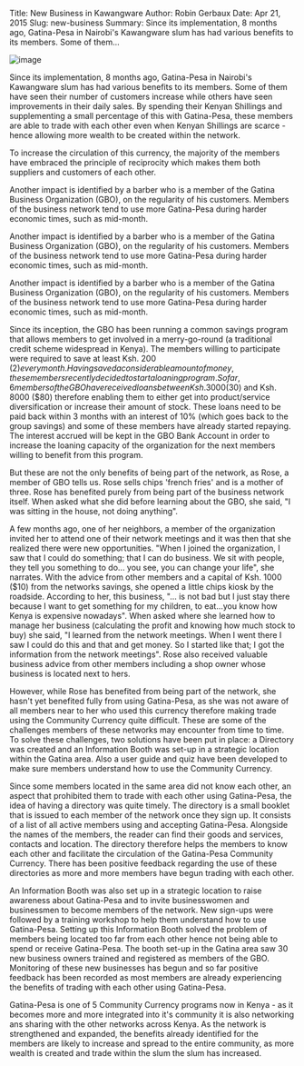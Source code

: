 Title: New Business in Kawangware
Author: Robin Gerbaux
Date: Apr 21, 2015
Slug: new-business
Summary: Since its implementation, 8 months ago, Gatina-Pesa in Nairobi's Kawangware slum has had various benefits to its members. Some of them...

![image](/images/blog/new-business1.webp)

Since its implementation, 8 months ago, Gatina-Pesa in Nairobi's
Kawangware slum has had various benefits to its members. Some of them
have seen their number of customers increase while others have seen
improvements in their daily sales. By spending their Kenyan Shillings
and supplementing a small percentage of this with Gatina-Pesa, these
members are able to trade with each other even when Kenyan Shillings are
scarce - hence allowing more wealth to be created within the network.

To increase the circulation of this currency, the majority of the
members have embraced the principle of reciprocity which makes them both
suppliers and customers of each other.

Another impact is identified by a barber who is a member of the Gatina
Business Organization (GBO), on the regularity of his customers. Members
of the business network tend to use more Gatina-Pesa during harder
economic times, such as mid-month.

Another impact is identified by a barber who is a member of the Gatina
Business Organization (GBO), on the regularity of his customers. Members
of the business network tend to use more Gatina-Pesa during harder
economic times, such as mid-month.

Another impact is identified by a barber who is a member of the Gatina
Business Organization (GBO), on the regularity of his customers. Members
of the business network tend to use more Gatina-Pesa during harder
economic times, such as mid-month.

Since its inception, the GBO has been running a common savings program
that allows members to get involved in a merry-go-round (a traditional
credit scheme widespread in Kenya). The members willing to participate
were required to save at least Ksh. 200 ($2) every month. Having saved
a considerable amount of money, these members recently decided to start
a loaning program. So far, 6 members of the GBO have received loans
between Ksh. 3000 ($30) and Ksh. 8000 ($80) therefore enabling them to
either get into product/service diversification or increase their amount
of stock. These loans need to be paid back within 3 months with an
interest of 10% (which goes back to the group savings) and some of these
members have already started repaying. The interest accrued will be kept
in the GBO Bank Account in order to increase the loaning capacity of the
organization for the next members willing to benefit from this program.

But these are not the only benefits of being part of the network, as
Rose, a member of GBO tells us. Rose sells chips 'french fries' and is a
mother of three. Rose has benefited purely from being part of the
business network itself. When asked what she did before learning about
the GBO, she said, "I was sitting in the house, not doing anything".

A few months ago, one of her neighbors, a member of the organization
invited her to attend one of their network meetings and it was then that
she realized there were new opportunities. "When I joined the
organization, I saw that I could do something; that I can do business.
We sit with people, they tell you something to do... you see, you can
change your life", she narrates. With the advice from other members and
a capital of Ksh. 1000 ($10) from the networks savings, she opened a
little chips kiosk by the roadside. According to her, this business,
"... is not bad but I just stay there because I want to get something
for my children, to eat...you know how Kenya is expensive nowadays".
When asked where she learned how to manage her business (calculating the
profit and knowing how much stock to buy) she said, "I learned from the
network meetings. When I went there I saw I could do this and that and
get money. So I started like that; I got the information from the
network meetings". Rose also received valuable business advice from
other members including a shop owner whose business is located next to
hers.

However, while Rose has benefited from being part of the network, she
hasn't yet benefited fully from using Gatina-Pesa, as she was not aware
of all members near to her who used this currency therefore making trade
using the Community Currency quite difficult. These are some of the
challenges members of these networks may encounter from time to time. To
solve these challenges, two solutions have been put in place: a
Directory was created and an Information Booth was set-up in a strategic
location within the Gatina area. Also a user guide and quiz have been
developed to make sure members understand how to use the Community
Currency.

Since some members located in the same area did not know each other, an
aspect that prohibited them to trade with each other using Gatina-Pesa,
the idea of having a directory was quite timely. The directory is a
small booklet that is issued to each member of the network once they
sign up. It consists of a list of all active members using and accepting
Gatina-Pesa. Alongside the names of the members, the reader can find
their goods and services, contacts and location. The directory therefore
helps the members to know each other and facilitate the circulation of
the Gatina-Pesa Community Currency. There has been positive feedback
regarding the use of these directories as more and more members have
begun trading with each other.

An Information Booth was also set up in a strategic location to raise
awareness about Gatina-Pesa and to invite businesswomen and businessmen
to become members of the network. New sign-ups were followed by a
training workshop to help them understand how to use Gatina-Pesa.
Setting up this Information Booth solved the problem of members being
located too far from each other hence not being able to spend or receive
Gatina-Pesa. The booth set-up in the Gatina area saw 30 new business
owners trained and registered as members of the GBO. Monitoring of these
new businesses has begun and so far positive feedback has been recorded
as most members are already experiencing the benefits of trading with
each other using Gatina-Pesa.

Gatina-Pesa is one of 5 Community Currency programs now in Kenya - as it
becomes more and more integrated into it's community it is also
networking ans sharing with the other networks across Kenya. As the
network is strengthened and expanded, the benefits already identified
for the members are likely to increase and spread to the entire
community, as more wealth is created and trade within the slum the slum
has increased.
